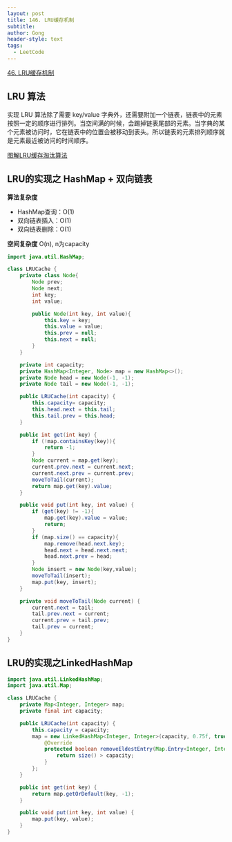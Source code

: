 ```yaml
---
layout: post
title: 146. LRU缓存机制
subtitle: 
author: Gong
header-style: text
tags:
  - LeetCode
---
```


[46. LRU缓存机制](https://leetcode-cn.com/problems/lru-cache/)

## LRU 算法
实现 LRU 算法除了需要 key/value 字典外，还需要附加一个链表，链表中的元素按照一定的顺序进行排列。当空间满的时候，会踢掉链表尾部的元素。当字典的某个元素被访问时，它在链表中的位置会被移动到表头。所以链表的元素排列顺序就是元素最近被访问的时间顺序。

[图解LRU缓存淘汰算法](https://juejin.im/post/5c202c13f265da61620d6649)


## LRU的实现之 HashMap + 双向链表
**算法复杂度**
- HashMap查询：O(1)
- 双向链表插入：O(1)
- 双向链表删除：O(1)

**空间复杂度**
O(n), n为capacity

``` java
import java.util.HashMap;

class LRUCache {
    private class Node{
        Node prev;
        Node next;
        int key;
        int value;

        public Node(int key, int value){
            this.key = key;
            this.value = value;
            this.prev = null;
            this.next = null;
        }
    }

    private int capacity;
    private HashMap<Integer, Node> map = new HashMap<>();
    private Node head = new Node(-1, -1);
    private Node tail = new Node(-1, -1);

    public LRUCache(int capacity) {
        this.capacity= capacity;
        this.head.next = this.tail;
        this.tail.prev = this.head;
    }

    public int get(int key) {
        if (!map.containsKey(key)){
            return -1;
        }
        Node current = map.get(key);
        current.prev.next = current.next;
        current.next.prev = current.prev;
        moveToTail(current);
        return map.get(key).value;
    }

    public void put(int key, int value) {
        if (get(key) != -1){
            map.get(key).value = value;
            return;
        }
        if (map.size() == capacity){
            map.remove(head.next.key);
            head.next = head.next.next;
            head.next.prev = head;
        }
        Node insert = new Node(key,value);
        moveToTail(insert);
        map.put(key, insert);
    }

    private void moveToTail(Node current) {
        current.next = tail;
        tail.prev.next = current;
        current.prev = tail.prev;
        tail.prev = current;
    }
}
```

## LRU的实现之LinkedHashMap
``` java
import java.util.LinkedHashMap;
import java.util.Map;

class LRUCache {
    private Map<Integer, Integer> map;
    private final int capacity;

    public LRUCache(int capacity) {
        this.capacity = capacity;
        map = new LinkedHashMap<Integer, Integer>(capacity, 0.75f, true) {
            @Override
            protected boolean removeEldestEntry(Map.Entry<Integer, Integer> eldest) {
                return size() > capacity;
            }
        };
    }

    public int get(int key) {
        return map.getOrDefault(key, -1);
    }

    public void put(int key, int value) {
        map.put(key, value);
    }
}
```
